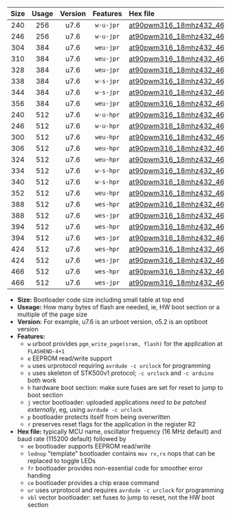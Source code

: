 |Size|Usage|Version|Features|Hex file|
|:-:|:-:|:-:|:-:|:--|
|240|256|u7.6|`w-u-jpr`|[at90pwm316_18mhz432_460800bps_ur_vbl.hex](https://raw.githubusercontent.com/stefanrueger/urboot/main//at90pwm316_18mhz432_460800bps_ur_vbl.hex)|
|246|256|u7.6|`w-u-jpr`|[at90pwm316_18mhz432_460800bps_lednop_ur_vbl.hex](https://raw.githubusercontent.com/stefanrueger/urboot/main//at90pwm316_18mhz432_460800bps_lednop_ur_vbl.hex)|
|304|384|u7.6|`weu-jpr`|[at90pwm316_18mhz432_460800bps_ee_ur_vbl.hex](https://raw.githubusercontent.com/stefanrueger/urboot/main//at90pwm316_18mhz432_460800bps_ee_ur_vbl.hex)|
|310|384|u7.6|`weu-jpr`|[at90pwm316_18mhz432_460800bps_ee_lednop_ur_vbl.hex](https://raw.githubusercontent.com/stefanrueger/urboot/main//at90pwm316_18mhz432_460800bps_ee_lednop_ur_vbl.hex)|
|328|384|u7.6|`weu-jpr`|[at90pwm316_18mhz432_460800bps_ee_lednop_fr_ur_vbl.hex](https://raw.githubusercontent.com/stefanrueger/urboot/main//at90pwm316_18mhz432_460800bps_ee_lednop_fr_ur_vbl.hex)|
|338|384|u7.6|`w-s-jpr`|[at90pwm316_18mhz432_460800bps_vbl.hex](https://raw.githubusercontent.com/stefanrueger/urboot/main//at90pwm316_18mhz432_460800bps_vbl.hex)|
|344|384|u7.6|`w-s-jpr`|[at90pwm316_18mhz432_460800bps_lednop_vbl.hex](https://raw.githubusercontent.com/stefanrueger/urboot/main//at90pwm316_18mhz432_460800bps_lednop_vbl.hex)|
|356|384|u7.6|`weu-jpr`|[at90pwm316_18mhz432_460800bps_ee_lednop_fr_ce_ur_vbl.hex](https://raw.githubusercontent.com/stefanrueger/urboot/main//at90pwm316_18mhz432_460800bps_ee_lednop_fr_ce_ur_vbl.hex)|
|240|512|u7.6|`w-u-hpr`|[at90pwm316_18mhz432_460800bps_ur.hex](https://raw.githubusercontent.com/stefanrueger/urboot/main//at90pwm316_18mhz432_460800bps_ur.hex)|
|246|512|u7.6|`w-u-hpr`|[at90pwm316_18mhz432_460800bps_lednop_ur.hex](https://raw.githubusercontent.com/stefanrueger/urboot/main//at90pwm316_18mhz432_460800bps_lednop_ur.hex)|
|300|512|u7.6|`weu-hpr`|[at90pwm316_18mhz432_460800bps_ee_ur.hex](https://raw.githubusercontent.com/stefanrueger/urboot/main//at90pwm316_18mhz432_460800bps_ee_ur.hex)|
|306|512|u7.6|`weu-hpr`|[at90pwm316_18mhz432_460800bps_ee_lednop_ur.hex](https://raw.githubusercontent.com/stefanrueger/urboot/main//at90pwm316_18mhz432_460800bps_ee_lednop_ur.hex)|
|324|512|u7.6|`weu-hpr`|[at90pwm316_18mhz432_460800bps_ee_lednop_fr_ur.hex](https://raw.githubusercontent.com/stefanrueger/urboot/main//at90pwm316_18mhz432_460800bps_ee_lednop_fr_ur.hex)|
|334|512|u7.6|`w-s-hpr`|[at90pwm316_18mhz432_460800bps.hex](https://raw.githubusercontent.com/stefanrueger/urboot/main//at90pwm316_18mhz432_460800bps.hex)|
|340|512|u7.6|`w-s-hpr`|[at90pwm316_18mhz432_460800bps_lednop.hex](https://raw.githubusercontent.com/stefanrueger/urboot/main//at90pwm316_18mhz432_460800bps_lednop.hex)|
|352|512|u7.6|`weu-hpr`|[at90pwm316_18mhz432_460800bps_ee_lednop_fr_ce_ur.hex](https://raw.githubusercontent.com/stefanrueger/urboot/main//at90pwm316_18mhz432_460800bps_ee_lednop_fr_ce_ur.hex)|
|388|512|u7.6|`wes-hpr`|[at90pwm316_18mhz432_460800bps_ee.hex](https://raw.githubusercontent.com/stefanrueger/urboot/main//at90pwm316_18mhz432_460800bps_ee.hex)|
|388|512|u7.6|`wes-jpr`|[at90pwm316_18mhz432_460800bps_ee_vbl.hex](https://raw.githubusercontent.com/stefanrueger/urboot/main//at90pwm316_18mhz432_460800bps_ee_vbl.hex)|
|394|512|u7.6|`wes-hpr`|[at90pwm316_18mhz432_460800bps_ee_lednop.hex](https://raw.githubusercontent.com/stefanrueger/urboot/main//at90pwm316_18mhz432_460800bps_ee_lednop.hex)|
|394|512|u7.6|`wes-jpr`|[at90pwm316_18mhz432_460800bps_ee_lednop_vbl.hex](https://raw.githubusercontent.com/stefanrueger/urboot/main//at90pwm316_18mhz432_460800bps_ee_lednop_vbl.hex)|
|424|512|u7.6|`wes-hpr`|[at90pwm316_18mhz432_460800bps_ee_lednop_fr.hex](https://raw.githubusercontent.com/stefanrueger/urboot/main//at90pwm316_18mhz432_460800bps_ee_lednop_fr.hex)|
|424|512|u7.6|`wes-jpr`|[at90pwm316_18mhz432_460800bps_ee_lednop_fr_vbl.hex](https://raw.githubusercontent.com/stefanrueger/urboot/main//at90pwm316_18mhz432_460800bps_ee_lednop_fr_vbl.hex)|
|466|512|u7.6|`wes-hpr`|[at90pwm316_18mhz432_460800bps_ee_lednop_fr_ce.hex](https://raw.githubusercontent.com/stefanrueger/urboot/main//at90pwm316_18mhz432_460800bps_ee_lednop_fr_ce.hex)|
|466|512|u7.6|`wes-jpr`|[at90pwm316_18mhz432_460800bps_ee_lednop_fr_ce_vbl.hex](https://raw.githubusercontent.com/stefanrueger/urboot/main//at90pwm316_18mhz432_460800bps_ee_lednop_fr_ce_vbl.hex)|

- **Size:** Bootloader code size including small table at top end
- **Useage:** How many bytes of flash are needed, ie, HW boot section or a multiple of the page size
- **Version:** For example, u7.6 is an urboot version, o5.2 is an optiboot version
- **Features:**
  + `w` urboot provides `pgm_write_page(sram, flash)` for the application at `FLASHEND-4+1`
  + `e` EEPROM read/write support
  + `u` uses urprotocol requiring `avrdude -c urclock` for programming
  + `s` uses skeleton of STK500v1 protocol; `-c urclock` and `-c arduino` both work
  + `h` hardware boot section: make sure fuses are set for reset to jump to boot section
  + `j` vector bootloader: uploaded applications *need to be patched externally*, eg, using `avrdude -c urclock`
  + `p` bootloader protects itself from being overwritten
  + `r` preserves reset flags for the application in the register R2
- **Hex file:** typically MCU name, oscillator frequency (16 MHz default) and baud rate (115200 default) followed by
  + `ee` bootloader supports EEPROM read/write
  + `lednop` "template" bootloader contains `mov rx,rx` nops that can be replaced to toggle LEDs
  + `fr` bootloader provides non-essential code for smoother error handing
  + `ce` bootloader provides a chip erase command
  + `ur` uses urprotocol and requires `avrdude -c urclock` for programming
  + `vbl` vector bootloader: set fuses to jump to reset, not the HW boot section
